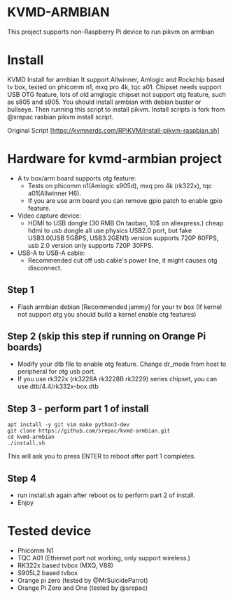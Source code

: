 # KVMD-ARMBIAN
This project supports non-Raspberry Pi device to run pikvm on armbian
# Install
KVMD Install for armbian
It support Allwinner, Amlogic and Rockchip based tv box, tested on phicomm n1, mxq pro 4k, tqc a01. 
Chipset needs support USB OTG feature, lots of old amglogic chipset not support otg feature, such as s805 and s905.
You should install armbian with debian buster or bullseye.
Then running this script to install pikvm.
Install scripts is fork from @srepac rasbian pikvm install script.

Original Script [https://kvmnerds.com/RPiKVM/install-pikvm-raspbian.sh]

# Hardware for kvmd-armbian project
* A tv box/arm board supports otg feature:
    - Tests on phicomm n1(Amlogic s905d), mxq pro 4k (rk322x), tqc a01(Allwinner H6). 
    - If you are use arm board you can remove gpio patch to enable gpio feature.
* Video capture device:
    - HDMI to USB dongle (30 RMB On taobao, 10$ on aliexpress.)
      cheap hdmi to usb dongle all use physics USB2.0 port, but fake USB3.0(USB 5GBPS, USB3.2GEN1) version supports 720P 60FPS,
      usb 2.0 version only supports 720P 30FPS.
* USB-A to USB-A cable:
    - Recommended cut off usb cable's power line, it might causes otg disconnect.

## Step 1
- Flash armbian debian [Recommended jammy] for your tv box (If kernel not support otg you should build a kernel enable otg features)

## Step 2 (skip this step if running on Orange Pi boards)
- Modify your dtb file to enable otg feature. Change dr_mode from host to peripheral for otg usb port.
- If you use rk322x (rk3228A rk3228B rk3229) series chipset, you can use dtb/4.4/rk332x-box.dtb 

## Step 3 - perform part 1 of install
```
apt install -y git vim make python3-dev
git clone https://github.com/srepac/kvmd-armbian.git
cd kvmd-armbian
./install.sh
```
This will ask you to press ENTER to reboot after part 1 completes.

## Step 4
- run install.sh again after reboot os to perform part 2 of install.
- Enjoy

# Tested device
 - Phicomm N1
 - TQC A01 (Ethernet port not working, only support wireless.)
 - RK322x based tvbox (MXQ, V88)
 - S905L2 based tvbox
 - Orange pi zero (tested by @MrSuicideParrot)
 - Orange Pi Zero and One (tested by @srepac)
